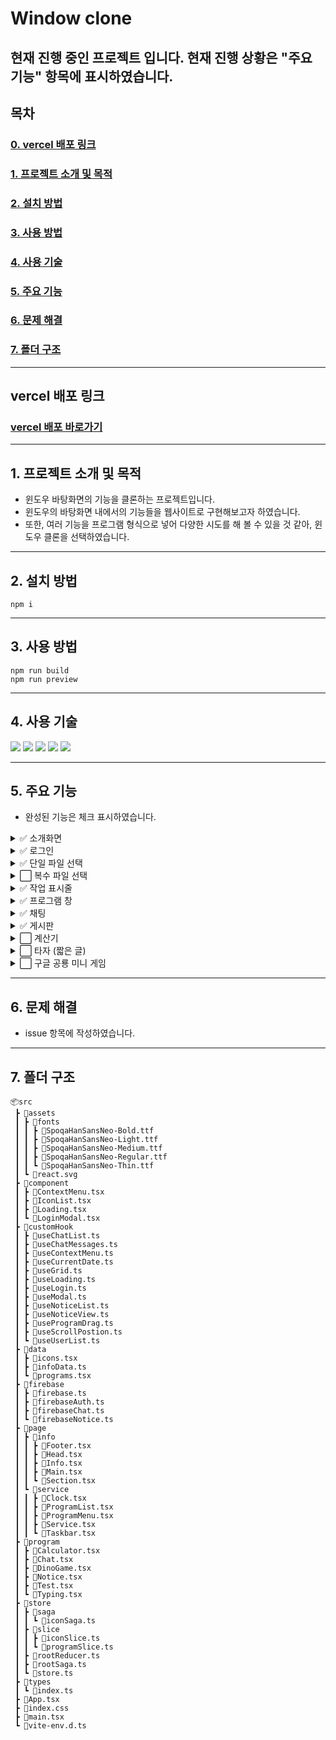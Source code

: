 # Window clone

## 현재 진행 중인 프로젝트 입니다. 현재 진행 상황은 "주요 기능" 항목에 표시하였습니다.

## 목차

### [0. vercel 배포 링크](#vercel-배포-링크)

### [1. 프로젝트 소개 및 목적](#1-프로젝트-소개-및-목적)

### [2. 설치 방법](#2-설치-방법)

### [3. 사용 방법](#3-사용-방법)

### [4. 사용 기술](#4-사용-기술)

### [5. 주요 기능](#5-주요-기능)

### [6. 문제 해결](#6-문제-해결)

### [7. 폴더 구조](#7-폴더-구조)

---

## vercel 배포 링크

### [vercel 배포 바로가기](https://window-clone.vercel.app/)

---

## 1. 프로젝트 소개 및 목적

- 윈도우 바탕화면의 기능을 클론하는 프로젝트입니다.
- 윈도우의 바탕화면 내에서의 기능들을 웹사이트로 구현해보고자 하였습니다.
- 또한, 여러 기능을 프로그램 형식으로 넣어 다양한 시도를 해 볼 수 있을 것 같아, 윈도우 클론을 선택하였습니다.

---

## 2. 설치 방법

```
npm i
```

---

## 3. 사용 방법

```
npm run build
npm run preview
```

---

## 4. 사용 기술

<img src="https://img.shields.io/badge/react-61DAFB?style=for-the-badge&logo=react&logoColor=white"> <img src="https://img.shields.io/badge/typescript-3178C6?style=for-the-badge&logo=typescript&logoColor=white"> <img src="https://img.shields.io/badge/firebase-FFCA28?style=for-the-badge&logo=firebase&logoColor=white"> <img src="https://img.shields.io/badge/redux-764ABC?style=for-the-badge&logo=redux&logoColor=white"> <img src="https://img.shields.io/badge/reduxsaga-999999?style=for-the-badge&logo=reduxsaga&logoColor=white">

---

## 5. 주요 기능

- 완성된 기능은 체크 표시하였습니다.

<details>
  <summary>✅  소개화면</summary>
  <div markdown="1">

- ✅ 스크롤에 맞춰 글, 그림 <br />
- ✅ 체험하기 버튼 누르면 윈도우 클론 서비스로 이동 <br />
- ✅ 윈도우로 이동 누를 시 윈도우 로딩 띄우기 <br />

</div>
</details>

<details>
<summary>✅  로그인</summary>
<div markdown="1">

- ✅ 회원가입 <br />
  - ✅ 이메일, 비밀번호, 닉네임 유효성 검사 <br />
  - ✅ 이메일, 닉네임 중복 방지 <br />
- ✅ 로그인 <br />
- ✅ 체험용 로그인 기능 <br />
  - ✅ 체험용 로그인 했을 시 닉네임 'guest 숫자' 형식으로 부여 <br />
- ✅ 로그아웃 <br />

</div>
</details>

<details>
<summary>✅ 단일 파일 선택</summary>
<div markdown="1">

- ✅ 드래그앤 드랍 <br />
- ✅ 삭제 <br />
- ✅ 이름 바꾸기 <br />

</div>
</details>

<details>
<summary>⬜ 복수 파일 선택</summary>
<div markdown="1">

- ⬜ 드래그앤 드랍 <br />
- ⬜ 삭제 <br />

</div>
</details>

<details>
<summary>✅ 작업 표시줄</summary>
<div markdown="1">

- ✅ 날짜 표시 <br />
- ✅ 현재 실행된 프로그램 표시 <br />
- ✅ 창 최소화된 프로그램 클릭 시 프로그램 창 다시 띄우기 <br />
- ✅ 창 최소화 되지 않은 프로그램 클릭 시 프로그램 창 최소화 <br />
- ✅ 현재 실행되는 프로그램 색 다르게 표시 <br />

</div>
</details>

<details>
<summary>✅ 프로그램 창</summary>
<div markdown="1">

- ✅ 여러 프로그램 동시 실행 가능하게 하기 <br />
- ✅ 드래그 해서 이동 기능 <br />
- ✅ 프로그램 창 클릭시 해당 프로그램을 제일 최상단으로 옮기기 <br />

</div>
</details>

<details>
<summary>✅ 채팅</summary>
<div markdown="1">

- ✅ 현재 데이터 베이스에 저장된 유저 목록 가져오기 <br />
- ✅ 과거 자신이 채팅했던 목록 불러오기 <br />
- ✅ 실시간 채팅(채팅 입력 시 실시간 반영) <br />

</div>
</details>

<details>
<summary>✅ 게시판</summary>
<div markdown="1">

- ✅ 데이터 베이스에 저장된 게시판 글 목록 가져오기 <br />
- ✅ 게시판 글 조회하기 <br />
- ✅ 작성된 글 실시간 반영 (바로 조회 가능하게끔) <br />
- ✅ 댓글 조회 <br />
- ✅ 댓글 작성 <br />
- ✅ 댓글 작성 실시간 반영 <br />

</div>
</details>

<details>
<summary>⬜ 계산기</summary>
<div markdown="1">

- ⬜ 연산 기능 <br />
- ⬜ 이전 값 저장 <br />

</div>
</details>

<details>
<summary>⬜ 타자 (짧은 글)</summary>
<div markdown="1">

- ⬜ 정확도 표시 <br />
- ⬜ 빠르기 표시 <br />

</div>
</details>

<details>
<summary>⬜ 구글 공룡 미니 게임</summary>
<div markdown="1">

- ⬜ 점프 기능 <br />
- ⬜ 장애물 넘기 판정 <br />
- ⬜ 순위표 <br />

</div>
</details>

---

## 6. 문제 해결

- issue 항목에 작성하였습니다.

---

## 7. 폴더 구조

```
📦src
 ┣ 📂assets
 ┃ ┣ 📂fonts
 ┃ ┃ ┣ 📜SpoqaHanSansNeo-Bold.ttf
 ┃ ┃ ┣ 📜SpoqaHanSansNeo-Light.ttf
 ┃ ┃ ┣ 📜SpoqaHanSansNeo-Medium.ttf
 ┃ ┃ ┣ 📜SpoqaHanSansNeo-Regular.ttf
 ┃ ┃ ┗ 📜SpoqaHanSansNeo-Thin.ttf
 ┃ ┗ 📜react.svg
 ┣ 📂component
 ┃ ┣ 📜ContextMenu.tsx
 ┃ ┣ 📜IconList.tsx
 ┃ ┣ 📜Loading.tsx
 ┃ ┗ 📜LoginModal.tsx
 ┣ 📂customHook
 ┃ ┣ 📜useChatList.ts
 ┃ ┣ 📜useChatMessages.ts
 ┃ ┣ 📜useContextMenu.ts
 ┃ ┣ 📜useCurrentDate.ts
 ┃ ┣ 📜useGrid.ts
 ┃ ┣ 📜useLoading.ts
 ┃ ┣ 📜useLogin.ts
 ┃ ┣ 📜useModal.ts
 ┃ ┣ 📜useNoticeList.ts
 ┃ ┣ 📜useNoticeView.ts
 ┃ ┣ 📜useProgramDrag.ts
 ┃ ┣ 📜useScrollPostion.ts
 ┃ ┗ 📜useUserList.ts
 ┣ 📂data
 ┃ ┣ 📜icons.tsx
 ┃ ┣ 📜infoData.ts
 ┃ ┗ 📜programs.tsx
 ┣ 📂firebase
 ┃ ┣ 📜firebase.ts
 ┃ ┣ 📜firebaseAuth.ts
 ┃ ┣ 📜firebaseChat.ts
 ┃ ┗ 📜firebaseNotice.ts
 ┣ 📂page
 ┃ ┣ 📂info
 ┃ ┃ ┣ 📜Footer.tsx
 ┃ ┃ ┣ 📜Head.tsx
 ┃ ┃ ┣ 📜Info.tsx
 ┃ ┃ ┣ 📜Main.tsx
 ┃ ┃ ┗ 📜Section.tsx
 ┃ ┗ 📂service
 ┃ ┃ ┣ 📜Clock.tsx
 ┃ ┃ ┣ 📜ProgramList.tsx
 ┃ ┃ ┣ 📜ProgramMenu.tsx
 ┃ ┃ ┣ 📜Service.tsx
 ┃ ┃ ┗ 📜Taskbar.tsx
 ┣ 📂program
 ┃ ┣ 📜Calculator.tsx
 ┃ ┣ 📜Chat.tsx
 ┃ ┣ 📜DinoGame.tsx
 ┃ ┣ 📜Notice.tsx
 ┃ ┣ 📜Test.tsx
 ┃ ┗ 📜Typing.tsx
 ┣ 📂store
 ┃ ┣ 📂saga
 ┃ ┃ ┗ 📜iconSaga.ts
 ┃ ┣ 📂slice
 ┃ ┃ ┣ 📜iconSlice.ts
 ┃ ┃ ┗ 📜programSlice.ts
 ┃ ┣ 📜rootReducer.ts
 ┃ ┣ 📜rootSaga.ts
 ┃ ┗ 📜store.ts
 ┣ 📂types
 ┃ ┗ 📜index.ts
 ┣ 📜App.tsx
 ┣ 📜index.css
 ┣ 📜main.tsx
 ┗ 📜vite-env.d.ts
```
